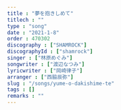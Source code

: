 ```yaml
---
title : "夢を抱きしめて"
titlech : ""
type : "song"
date : "2021-1-8"
order : 470302
discography : ["SHAMROCK"]
discographyId : ["shamrock"]
singer : ["林原めぐみ"]
songwriter : ["渡辺なつみ"]
lyricwriter : ["岡崎律子"]
arranger : ["西脇辰弥"]
slug : "/songs/yume-o-dakishime-te"
tags : []
remarks : ""
---
```


